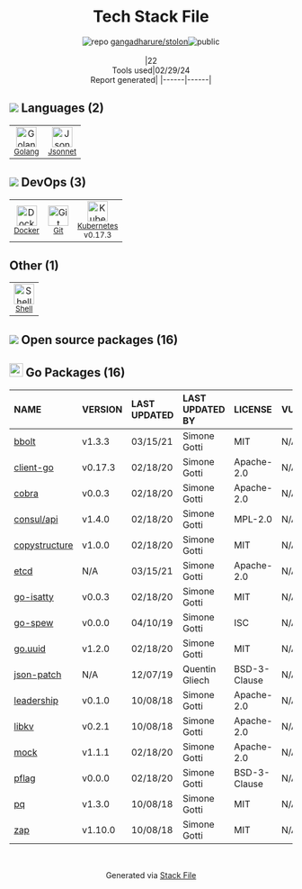 <!--
&lt;--- Readme.md Snippet without images Start ---&gt;
## Tech Stack
gangadharure/stolon is built on the following main stack:

- [Golang](http://golang.org/) – Languages
- [Jsonnet](https://jsonnet.org) – Templating Languages & Extensions
- [Docker](https://www.docker.com/) – Virtual Machine Platforms & Containers
- [Kubernetes](http://kubernetes.io/) – Container Tools
- [Shell](https://en.wikipedia.org/wiki/Shell_script) – Shells

Full tech stack [here](/techstack.md)

&lt;--- Readme.md Snippet without images End ---&gt;

&lt;--- Readme.md Snippet with images Start ---&gt;
## Tech Stack
gangadharure/stolon is built on the following main stack:

- <img width='25' height='25' src='https://img.stackshare.io/service/1005/O6AczwfV_400x400.png' alt='Golang'/> [Golang](http://golang.org/) – Languages
- <img width='25' height='25' src='https://img.stackshare.io/service/10435/preview.jpeg' alt='Jsonnet'/> [Jsonnet](https://jsonnet.org) – Templating Languages & Extensions
- <img width='25' height='25' src='https://img.stackshare.io/service/586/n4u37v9t_400x400.png' alt='Docker'/> [Docker](https://www.docker.com/) – Virtual Machine Platforms & Containers
- <img width='25' height='25' src='https://img.stackshare.io/service/1885/21_d3cvM.png' alt='Kubernetes'/> [Kubernetes](http://kubernetes.io/) – Container Tools
- <img width='25' height='25' src='https://img.stackshare.io/service/4631/default_c2062d40130562bdc836c13dbca02d318205a962.png' alt='Shell'/> [Shell](https://en.wikipedia.org/wiki/Shell_script) – Shells

Full tech stack [here](/techstack.md)

&lt;--- Readme.md Snippet with images End ---&gt;
-->
<div align="center">

# Tech Stack File
![](https://img.stackshare.io/repo.svg "repo") [gangadharure/stolon](https://github.com/gangadharure/stolon)![](https://img.stackshare.io/public_badge.svg "public")
<br/><br/>
|22<br/>Tools used|02/29/24 <br/>Report generated|
|------|------|
</div>

## <img src='https://img.stackshare.io/languages.svg'/> Languages (2)
<table><tr>
  <td align='center'>
  <img width='36' height='36' src='https://img.stackshare.io/service/1005/O6AczwfV_400x400.png' alt='Golang'>
  <br>
  <sub><a href="http://golang.org/">Golang</a></sub>
  <br>
  <sub></sub>
</td>

<td align='center'>
  <img width='36' height='36' src='https://img.stackshare.io/service/10435/preview.jpeg' alt='Jsonnet'>
  <br>
  <sub><a href="https://jsonnet.org">Jsonnet</a></sub>
  <br>
  <sub></sub>
</td>

</tr>
</table>

## <img src='https://img.stackshare.io/devops.svg'/> DevOps (3)
<table><tr>
  <td align='center'>
  <img width='36' height='36' src='https://img.stackshare.io/service/586/n4u37v9t_400x400.png' alt='Docker'>
  <br>
  <sub><a href="https://www.docker.com/">Docker</a></sub>
  <br>
  <sub></sub>
</td>

<td align='center'>
  <img width='36' height='36' src='https://img.stackshare.io/service/1046/git.png' alt='Git'>
  <br>
  <sub><a href="http://git-scm.com/">Git</a></sub>
  <br>
  <sub></sub>
</td>

<td align='center'>
  <img width='36' height='36' src='https://img.stackshare.io/service/1885/21_d3cvM.png' alt='Kubernetes'>
  <br>
  <sub><a href="http://kubernetes.io/">Kubernetes</a></sub>
  <br>
  <sub>v0.17.3</sub>
</td>

</tr>
</table>

## Other (1)
<table><tr>
  <td align='center'>
  <img width='36' height='36' src='https://img.stackshare.io/service/4631/default_c2062d40130562bdc836c13dbca02d318205a962.png' alt='Shell'>
  <br>
  <sub><a href="https://en.wikipedia.org/wiki/Shell_script">Shell</a></sub>
  <br>
  <sub></sub>
</td>

</tr>
</table>


## <img src='https://img.stackshare.io/group.svg' /> Open source packages (16)</h2>

## <img width='24' height='24' src='https://img.stackshare.io/service/21112/default_1346bbda8fe03e4dce5601323a3ca47a10c1ae36.png'/> Go Packages (16)

|NAME|VERSION|LAST UPDATED|LAST UPDATED BY|LICENSE|VULNERABILITIES|
|:------|:------|:------|:------|:------|:------|
|[bbolt](https://pkg.go.dev/github.com/coreos/bbolt)|v1.3.3|03/15/21|Simone Gotti |MIT|N/A|
|[client-go](https://pkg.go.dev/k8s.io/client-go)|v0.17.3|02/18/20|Simone Gotti |Apache-2.0|N/A|
|[cobra](https://pkg.go.dev/github.com/spf13/cobra)|v0.0.3|02/18/20|Simone Gotti |Apache-2.0|N/A|
|[consul/api](https://pkg.go.dev/github.com/hashicorp/consul/api)|v1.4.0|02/18/20|Simone Gotti |MPL-2.0|N/A|
|[copystructure](https://pkg.go.dev/github.com/mitchellh/copystructure)|v1.0.0|02/18/20|Simone Gotti |MIT|N/A|
|[etcd](https://pkg.go.dev/github.com/coreos/etcd)|N/A|03/15/21|Simone Gotti |Apache-2.0|N/A|
|[go-isatty](https://pkg.go.dev/github.com/mattn/go-isatty)|v0.0.3|02/18/20|Simone Gotti |MIT|N/A|
|[go-spew](https://pkg.go.dev/github.com/davecgh/go-spew)|v0.0.0|04/10/19|Simone Gotti |ISC|N/A|
|[go.uuid](https://pkg.go.dev/github.com/satori/go.uuid)|v1.2.0|02/18/20|Simone Gotti |MIT|N/A|
|[json-patch](https://pkg.go.dev/github.com/evanphx/json-patch)|N/A|12/07/19|Quentin Gliech |BSD-3-Clause|N/A|
|[leadership](https://pkg.go.dev/github.com/docker/leadership)|v0.1.0|10/08/18|Simone Gotti |Apache-2.0|N/A|
|[libkv](https://pkg.go.dev/github.com/docker/libkv)|v0.2.1|10/08/18|Simone Gotti |Apache-2.0|N/A|
|[mock](https://pkg.go.dev/github.com/golang/mock)|v1.1.1|02/18/20|Simone Gotti |Apache-2.0|N/A|
|[pflag](https://pkg.go.dev/github.com/spf13/pflag)|v0.0.0|02/18/20|Simone Gotti |BSD-3-Clause|N/A|
|[pq](https://pkg.go.dev/github.com/lib/pq)|v1.3.0|10/08/18|Simone Gotti |MIT|N/A|
|[zap](https://pkg.go.dev/go.uber.org/zap)|v1.10.0|10/08/18|Simone Gotti |MIT|N/A|

<br/>
<div align='center'>

Generated via [Stack File](https://github.com/marketplace/stack-file)

